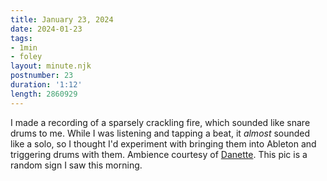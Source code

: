 ```yaml
---
title: January 23, 2024
date: 2024-01-23
tags:
- 1min
- foley
layout: minute.njk
postnumber: 23
duration: '1:12'
length: 2860929
---
```

I made a recording of a sparsely crackling fire, which sounded like snare drums to me. While I was listening and tapping a beat, it *almost* sounded like a solo, so I thought I'd experiment with bringing them into Ableton and triggering drums with them.  Ambience courtesy of [Danette](https://www.danettedavis.com/). This pic is a random sign I saw this morning. 




